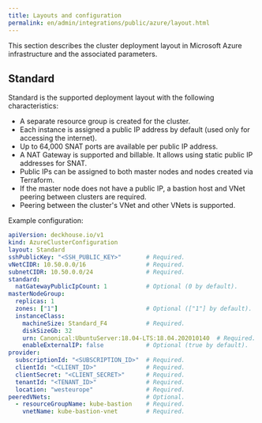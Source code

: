 ```yaml
---
title: Layouts and configuration
permalink: en/admin/integrations/public/azure/layout.html
---
```


This section describes the cluster deployment layout in Microsoft Azure infrastructure and the associated parameters.

## Standard

Standard is the supported deployment layout with the following characteristics:

- A separate resource group is created for the cluster.
- Each instance is assigned a public IP address by default (used only for accessing the internet).
- Up to 64,000 SNAT ports are available per public IP address.
- A NAT Gateway is supported and billable.
  It allows using static public IP addresses for SNAT.
- Public IPs can be assigned to both master nodes and nodes created via Terraform.
- If the master node does not have a public IP, a bastion host and VNet peering between clusters are required.
- Peering between the cluster's VNet and other VNets is supported.

Example configuration:

```yaml
apiVersion: deckhouse.io/v1
kind: AzureClusterConfiguration
layout: Standard
sshPublicKey: "<SSH_PUBLIC_KEY>"       # Required.
vNetCIDR: 10.50.0.0/16                 # Required.
subnetCIDR: 10.50.0.0/24               # Required.
standard:
  natGatewayPublicIpCount: 1           # Optional (0 by default).
masterNodeGroup:
  replicas: 1
  zones: ["1"]                         # Optional (["1"] by default).
  instanceClass:
    machineSize: Standard_F4           # Required.
    diskSizeGb: 32
    urn: Canonical:UbuntuServer:18.04-LTS:18.04.202010140  # Required.
    enableExternalIP: false            # Optional (true by default).
provider:
  subscriptionId: "<SUBSCRIPTION_ID>"  # Required.
  clientId: "<CLIENT_ID>"              # Required.
  clientSecret: "<CLIENT_SECRET>"      # Required.
  tenantId: "<TENANT_ID>"              # Required.
  location: "westeurope"               # Required.
peeredVNets:                           # Optional.
  - resourceGroupName: kube-bastion    # Required.
    vnetName: kube-bastion-vnet        # Required.
```
